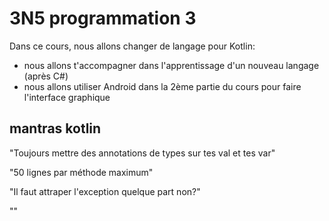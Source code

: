 # 3N5 programmation 3

Dans ce cours, nous allons changer de langage pour Kotlin:
- nous allons t'accompagner dans l'apprentissage d'un nouveau langage (après C#)
- nous allons utiliser Android dans la 2ème partie du cours pour faire l'interface graphique


## mantras kotlin

"Toujours mettre des annotations de types sur tes val et tes var"

"50 lignes par méthode maximum"

"Il faut attraper l'exception quelque part non?"

""